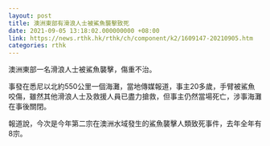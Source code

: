 ```yaml
---
layout: post
title: 澳洲東部有滑浪人士被鯊魚襲擊致死
date: 2021-09-05 13:18:02.000000000 +08:00
link: https://news.rthk.hk/rthk/ch/component/k2/1609147-20210905.htm
categories: rthk
---
```


澳洲東部一名滑浪人士被鯊魚襲擊，傷重不治。

事發在悉尼以北約550公里一個海灘，當地傳媒報道，事主20多歲，手臂被鯊魚咬傷，雖然其他滑浪人士及救援人員已盡力搶救，但事主仍然當場死亡，涉事海灘在事後關閉。

報道說，今次是今年第二宗在澳洲水域發生的鯊魚襲擊人類致死事件，去年全年有8宗。

